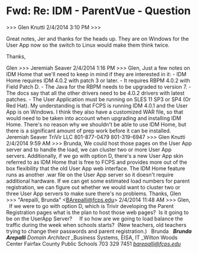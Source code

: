 # Fwd: Re: IDM - ParentVue - Question

\>>> Glen Knutti 2/4/2014 3:10 PM >>>

Great notes, Jer and thanks for the heads up. They are on Windows for the User App now so the switch to Linux would make them think twice.

Thanks,

Glen
\>>> Jeremiah Seaver 2/4/2014 1:16 PM >>>
Glen,
Just a few notes on IDM Home that we'll need to keep in mind if they are interested in it:
\- IDM Home requires IDM 4.0.2 with patch 3 or later.
\- It requires RBPM 4.0.2 with Field Patch D.
\- The Java for the RBPM needs to be upgraded to version 7.
\- The docs say that all the other drivers need to be 4.0.2 drivers with latest patches.
\- The User Application must be running on SLES 11 SP3 or SP4 (Or Red Hat).
My understanding is that FCPS is running IDM 4.0.1 and the User App is on Windows. I think they also have a customized WAR file, so that would need to be taken into account when upgrading and installing IDM Home.
There's no reason why we shouldn't be able to use IDM Home, but there is a significant amount of prep work before it can be installed.
Jeremiah Seaver
TriVir LLC
801-877-0479
801-319-6947
\>>> Glen Knutti 2/4/2014 9:59 AM >>>
Brunda,
We could host those pages on the User App server and to handle the load, we can cluster two or more User App servers.
Additionally, if we go with option D, there's a new User App skin referred to as IDM Home that is free to FCPS and provides more out of the box flexibility that the old User App web interface. The IDM Home feature runs as another .war file on the User App server so it doesn't require additional hardware.
If we can get some estimated load numbers for parent registration, we can figure out whether we would want to cluster two or three User App servers to make sure there's no problems.
Thanks,
Glen
\>>> "Arepalli, Brunda" <[BArepalli@fcps.edu](mailto:BArepalli@fcps.edu)\> 2/4/2014 11:48 AM >>>
Glen,
 
If we were to go with option D, which is Trivir developing the Parent Registration pages what is the plan to host those web pages?  Is it going to be on the UserApp Server?  
 
If so how are we going to load balance the traffic during the week when schools starts?  (New teachers, old teachers trying to change their passwords and parent registration.)
 
Brunda
 
_**Brunda Arepalli**_
_Domain Architect_
_Business Systems, EISA, IT
_Wilton Woods Center
Fairfax County Public Schools
703 329 7451
[_barepalli@fcps.edu_](mailto:barepalli@fcps.edu)
